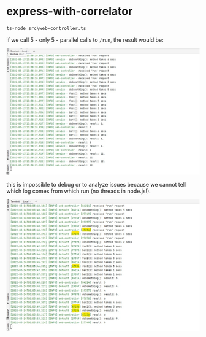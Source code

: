 # express-with-correlator


    ts-node src\web-controller.ts


if we call 5 - only 5 - parallel calls to `/run`, the result would be:

![without-correlator](logs-without-correlator.JPG)

this is impossible to debug or to analyze issues because we cannot tell which log comes from which run (no threads in node.js!).

![with-correlator](logs-with-correlator.JPG)
